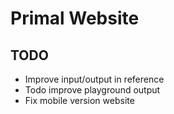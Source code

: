 # Primal Website

## TODO
* Improve input/output in reference
* Todo improve playground output
* Fix mobile version website